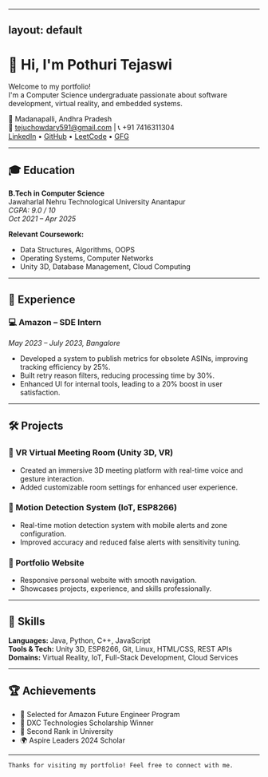  ---
layout: default
---

# 👋 Hi, I'm Pothuri Tejaswi

Welcome to my portfolio!  
I'm a Computer Science undergraduate passionate about software development, virtual reality, and embedded systems.

📍 Madanapalli, Andhra Pradesh  
📧 tejuchowdary591@gmail.com | 📞 +91 7416311304  
[LinkedIn](https://www.linkedin.com/in/pothuri-tejaswi-139322230/) • [GitHub](https://github.com/teju-chowdary) • [LeetCode](https://leetcode.com/u/Chowdary-Tej/) • [GFG](https://www.geeksforgeeks.org/user/tejuchowdary591/)

---

## 🎓 Education

**B.Tech in Computer Science**  
Jawaharlal Nehru Technological University Anantapur  
*CGPA: 9.0 / 10*  
*Oct 2021 – Apr 2025*

**Relevant Coursework:**  
- Data Structures, Algorithms, OOPS  
- Operating Systems, Computer Networks  
- Unity 3D, Database Management, Cloud Computing

---

## 💼 Experience

### 💻 Amazon – SDE Intern  
*May 2023 – July 2023, Bangalore*

- Developed a system to publish metrics for obsolete ASINs, improving tracking efficiency by 25%.
- Built retry reason filters, reducing processing time by 30%.
- Enhanced UI for internal tools, leading to a 20% boost in user satisfaction.

---

## 🛠 Projects

### 🔹 VR Virtual Meeting Room (Unity 3D, VR)
- Created an immersive 3D meeting platform with real-time voice and gesture interaction.
- Added customizable room settings for enhanced user experience.

### 🔹 Motion Detection System (IoT, ESP8266)
- Real-time motion detection system with mobile alerts and zone configuration.
- Improved accuracy and reduced false alerts with sensitivity tuning.

### 🔹 Portfolio Website
- Responsive personal website with smooth navigation.
- Showcases projects, experience, and skills professionally.

---

## 🧠 Skills

**Languages:** Java, Python, C++, JavaScript  
**Tools & Tech:** Unity 3D, ESP8266, Git, Linux, HTML/CSS, REST APIs  
**Domains:** Virtual Reality, IoT, Full-Stack Development, Cloud Services

---

## 🏆 Achievements

- 🎯 Selected for Amazon Future Engineer Program  
- 🥇 DXC Technologies Scholarship Winner  
- 🥈 Second Rank in University  
- 🌍 Aspire Leaders 2024 Scholar

---

```text
Thanks for visiting my portfolio! Feel free to connect with me.
